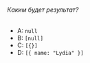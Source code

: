 ###### Каким будет результат?

-   A: `null`
-   B: `[null]`
-   C: `[{}]`
-   D: `[{ name: "Lydia" }]`
